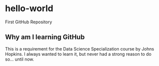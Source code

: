 # hello-world
First GitHub Repository

## Why am I learning GitHub
This is a requirement for the Data Science Specialization course by Johns Hopkins. I always wanted to learn it, but never had a strong reason to do so... until now.

